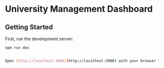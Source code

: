 # University Management Dashboard

## Getting Started

First, run the development server:

```bash
npm run dev


Open [http://localhost:3000](http://localhost:3000) with your browser to see the result.